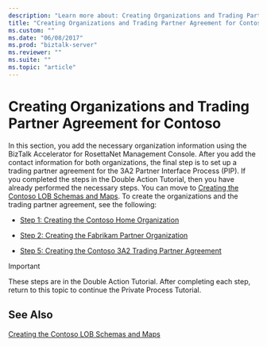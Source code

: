 ```yaml
---
description: "Learn more about: Creating Organizations and Trading Partner Agreement for Contoso"
title: "Creating Organizations and Trading Partner Agreement for Contoso"
ms.custom: ""
ms.date: "06/08/2017"
ms.prod: "biztalk-server"
ms.reviewer: ""
ms.suite: ""
ms.topic: "article"
---
```

# Creating Organizations and Trading Partner Agreement for Contoso
In this section, you add the necessary organization information using the BizTalk Accelerator for RosettaNet Management Console. After you add the contact information for both organizations, the final step is to set up a trading partner agreement for the 3A2 Partner Interface Process (PIP). If you completed the steps in the Double Action Tutorial, then you have already performed the necessary steps. You can move to [Creating the Contoso LOB Schemas and Maps](../../adapters-and-accelerators/accelerator-rosettanet/creating-the-contoso-lob-schemas-and-maps.md). To create the organizations and the trading partner agreement, see the following:  
  
-   [Step 1: Creating the Contoso Home Organization](../../adapters-and-accelerators/accelerator-rosettanet/step-1-creating-the-contoso-home-organization.md)  
  
-   [Step 2: Creating the Fabrikam Partner Organization](../../adapters-and-accelerators/accelerator-rosettanet/step-2-creating-the-fabrikam-partner-organization.md)  
  
-   [Step 5: Creating the Contoso 3A2 Trading Partner Agreement](../../adapters-and-accelerators/accelerator-rosettanet/step-5-creating-the-contoso-3a2-trading-partner-agreement.md)  
  
> [!IMPORTANT]
>  These steps are in the Double Action Tutorial. After completing each step, return to this topic to continue the Private Process Tutorial.  
  
## See Also  
 [Creating the Contoso LOB Schemas and Maps](../../adapters-and-accelerators/accelerator-rosettanet/creating-the-contoso-lob-schemas-and-maps.md)
